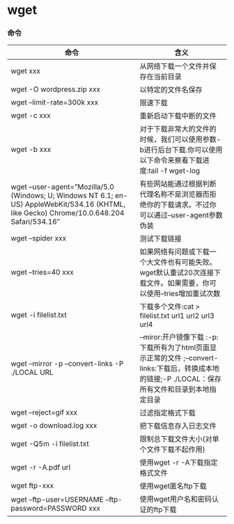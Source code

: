 # wget

### 命令
命令 | 含义 
----|------
wget xxx | 从网络下载一个文件并保存在当前目录   
wget -O wordpress.zip xxx |以特定的文件名保存
wget –limit-rate=300k xxx|限速下载 
wget -c xxx|重新启动下载中断的文件
wget -b xxx|对于下载非常大的文件的时候，我们可以使用参数-b进行后台下载.你可以使用以下命令来察看下载进度:tail -f wget-log 
wget –user-agent=”Mozilla/5.0 (Windows; U; Windows NT 6.1; en-US) AppleWebKit/534.16 (KHTML, like Gecko) Chrome/10.0.648.204 Safari/534.16″ |有些网站能通过根据判断代理名称不是浏览器而拒绝你的下载请求。不过你可以通过–user-agent参数伪装
wget –spider xxx|测试下载链接
wget –tries=40 xxx|如果网络有问题或下载一个大文件也有可能失败。wget默认重试20次连接下载文件。如果需要，你可以使用–tries增加重试次数
wget -i filelist.txt|下载多个文件:cat > filelist.txt url1 url2 url3 url4 
wget –mirror -p –convert-links -P ./LOCAL URL|–miror:开户镜像下载 :-p:下载所有为了html页面显示正常的文件 ;–convert-links:下载后，转换成本地的链接;-P ./LOCAL：保存所有文件和目录到本地指定目录 
wget –reject=gif xxx|过滤指定格式下载
wget -o download.log xxx|把下载信息存入日志文件
wget -Q5m -i filelist.txt|限制总下载文件大小(对单个文件下载不起作用)
wget -r -A.pdf url|使用wget -r -A下载指定格式文件
wget ftp-xxx|使用wget匿名ftp下载 
wget –ftp-user=USERNAME –ftp-password=PASSWORD xxx|使用wget用户名和密码认证的ftp下载 

